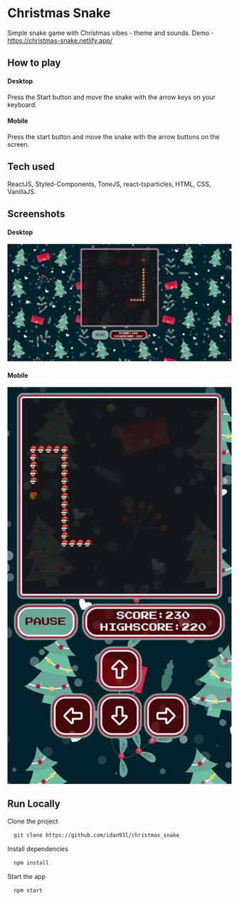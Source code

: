 
# Christmas Snake

Simple snake game with Christmas vibes - theme and sounds.
Demo - https://christmas-snake.netlify.app/

## How to play
#### Desktop
Press the Start button and move the snake with the arrow keys on your keyboard.

#### Mobile
Press the start button and move the snake with the arrow buttons on the screen.
## Tech used

ReactJS, Styled-Components, ToneJS, react-tsparticles, HTML, CSS, VanillaJS.
## Screenshots

#### Desktop

![App Screenshot](/src/assests/christmas_snake_desktop.jpg)

#### Mobile

![App Screenshot](/src/assests/christmas_snake_mobile.jpg)


## Run Locally

Clone the project

```bash
  git clone https://github.com/idan93l/christmas_snake
```

Install dependencies

```bash
  npm install
```

Start the app

```bash
  npm start
```


